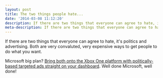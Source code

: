 ```yaml
---
layout: post
title: The two things people hate...
date: '2014-03-08 11:12:20'
description: If there are two things that everyone can agree to hate, it's politics and advertising.
meta-description: If there are two things that everyone can agree to hate, it's politics and advertising.
---
```


If there are two things that everyone can agree to hate, it's politics and advertising. Both are very convaluted, very expensive ways to get people to do what you want. 

Microsoft big plan? [Bring both onto the Xbox One platform with politically-based targeted ads straight on your dashboard](http://bgr.com/2014/03/07/microsoft-xbox-live-targeted-political-ads/). Well done Microsoft, well done!